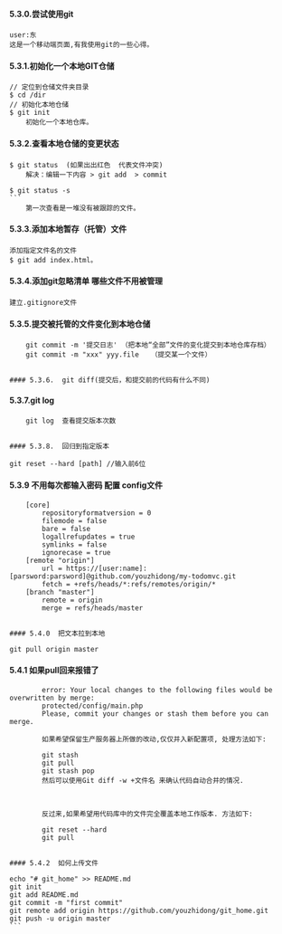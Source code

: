 #### 5.3.0.尝试使用git
	user:东
	这是一个移动端页面,有我使用git的一些心得。


#### 5.3.1.初始化一个本地GIT仓储

	// 定位到仓储文件夹目录
	$ cd /dir
	// 初始化本地仓储
	$ git init
		初始化一个本地仓库。


#### 5.3.2.查看本地仓储的变更状态
	$ git status  (如果出出红色  代表文件冲突)
	    解决：编辑一下内容 > git add  > commit

	$ git status -s
	```
		第一次查看是一堆没有被跟踪的文件。



#### 5.3.3.添加本地暂存（托管）文件

	添加指定文件名的文件
	$ git add index.html。



#### 5.3.4.添加git忽略清单 哪些文件不用被管理

	建立.gitignore文件




#### 5.3.5.提交被托管的文件变化到本地仓储
```
	git commit -m '提交日志' （把本地“全部”文件的变化提交到本地仓库存档）
	git commit -m "xxx" yyy.file   （提交某一个文件）
	

#### 5.3.6.  git diff(提交后，和提交前的代码有什么不同)
```


#### 5.3.7.git log
```
	git log  查看提交版本次数


#### 5.3.8.  回归到指定版本
```
	git reset --hard [path] //输入前6位



#### 5.3.9  不用每次都输入密码 配置 config文件
```
	[core]
		repositoryformatversion = 0
		filemode = false
		bare = false
		logallrefupdates = true
		symlinks = false
		ignorecase = true
	[remote "origin"]
		url = https://[user:name]:[parsword:parsword]@github.com/youzhidong/my-todomvc.git
		fetch = +refs/heads/*:refs/remotes/origin/*
	[branch "master"]
		remote = origin
		merge = refs/heads/master


#### 5.4.0  把文本拉到本地
```
	git pull origin master



#### 5.4.1 如果pull回来报错了
```
		error: Your local changes to the following files would be overwritten by merge:
        protected/config/main.php
		Please, commit your changes or stash them before you can merge.

		如果希望保留生产服务器上所做的改动,仅仅并入新配置项, 处理方法如下:

		git stash
		git pull
		git stash pop
		然后可以使用Git diff -w +文件名 来确认代码自动合并的情况.



		反过来,如果希望用代码库中的文件完全覆盖本地工作版本. 方法如下:

		git reset --hard
		git pull


#### 5.4.2  如何上传文件
```
	echo "# git_home" >> README.md
	git init
	git add README.md
	git commit -m "first commit"
	git remote add origin https://github.com/youzhidong/git_home.git
	git push -u origin master
	```




